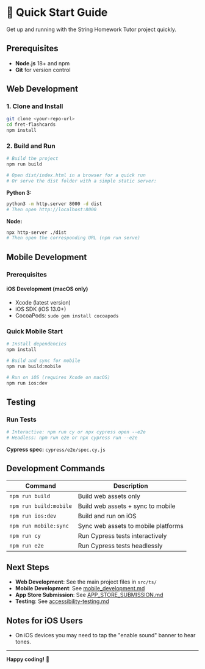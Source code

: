 # 🚀 Quick Start Guide

Get up and running with the String Homework Tutor project quickly.

## Prerequisites

- **Node.js** 18+ and npm
- **Git** for version control

## Web Development

### 1. Clone and Install

```bash
git clone <your-repo-url>
cd fret-flashcards
npm install
```

### 2. Build and Run

```bash
# Build the project
npm run build

# Open dist/index.html in a browser for a quick run
# Or serve the dist folder with a simple static server:
```

**Python 3:**
```bash
python3 -m http.server 8000 -d dist
# Then open http://localhost:8000
```

**Node:**
```bash
npx http-server ./dist
# Then open the corresponding URL (npm run serve)
```

## Mobile Development

### Prerequisites

#### iOS Development (macOS only)
- Xcode (latest version)
- iOS SDK (iOS 13.0+)
- CocoaPods: `sudo gem install cocoapods`

### Quick Mobile Start

```bash
# Install dependencies
npm install

# Build and sync for mobile
npm run build:mobile

# Run on iOS (requires Xcode on macOS)
npm run ios:dev
```

## Testing

### Run Tests

```bash
# Interactive: npm run cy or npx cypress open --e2e
# Headless: npm run e2e or npx cypress run --e2e
```

**Cypress spec:** `cypress/e2e/spec.cy.js`

## Development Commands

| Command | Description |
|---------|-------------|
| `npm run build` | Build web assets only |
| `npm run build:mobile` | Build web assets + sync to mobile |
| `npm run ios:dev` | Build and run on iOS |
| `npm run mobile:sync` | Sync web assets to mobile platforms |
| `npm run cy` | Run Cypress tests interactively |
| `npm run e2e` | Run Cypress tests headlessly |

## Next Steps

- **Web Development**: See the main project files in `src/ts/`
- **Mobile Development**: See [mobile_development.md](./mobile_development.md)
- **App Store Submission**: See [APP_STORE_SUBMISSION.md](./APP_STORE_SUBMISSION.md)
- **Testing**: See [accessibility-testing.md](./accessibility-testing.md)

## Notes for iOS Users

- On iOS devices you may need to tap the "enable sound" banner to hear tones.

---

**Happy coding!** 🎸
